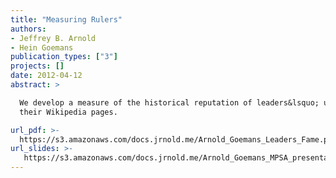 ```yaml
---
title: "Measuring Rulers"
authors:
- Jeffrey B. Arnold
- Hein Goemans
publication_types: ["3"]
projects: []
date: 2012-04-12
abstract: >

  We develop a measure of the historical reputation of leaders&lsquo; using
  their Wikipedia pages.

url_pdf: >-
  https://s3.amazonaws.com/docs.jrnold.me/Arnold_Goemans_Leaders_Fame.pdf
url_slides: >-
   https://s3.amazonaws.com/docs.jrnold.me/Arnold_Goemans_MPSA_presentation_2012-04-13.pdf
---
```

